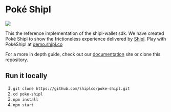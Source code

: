 # Poké Shipl
<img src="https://i.ibb.co/17wn6YH/Screen-Shot-2019-06-04-at-6-08-23-PM.png" />

This the reference implementation of the shipl-wallet sdk. We have created Poké Shipl to show the frictioneless experience delivered by [Shipl](https://shipl.co). Play with PokéShipl at [demo.shipl.co](https://demo.shipl.co) 


For a more in depth guide, check out our [documentation](https://docs.shipl.co) site or clone this repository.

## Run it locally

1. `git clone https://github.com/shiplco/poke-shipl.git`
1. `cd poke-shipl`
1. `npm install`
1. `npm start`